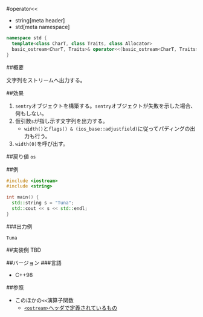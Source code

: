 #operator<<
* string[meta header]
* std[meta namespace]

```cpp
namespace std {
  template<class CharT, class Traits, class Allocator>
  basic_ostream<CharT, Traits>& operator<<(basic_ostream<CharT, Traits>& os, const basic_string<CharT, Traits, Allocator>& s);
}
```

##概要

文字列をストリームへ出力する。

##効果
1. `sentry`オブジェクトを構築する。`sentry`オブジェクトが失敗を示した場合、何もしない。
1. 仮引数`s`が指し示す文字列を出力する。
    - `width()`と`flags() & (ios_base::adjustfield)`に従ってパディングの出力も行う。
1. `width(0)`を呼び出す。

##戻り値
`os`

##例
```cpp
#include <iostream>
#include <string>

int main() {
  std::string s = "Tuna";
  std::cout << s << std::endl;
}
```

###出力例
```
Tuna
```

##実装例
TBD

##バージョン
###言語
- C++98

##参照
- このほかの`<<`演算子関数
    - [`<ostream>`ヘッダで定義されているもの](../../ostream/basic_ostream/op_ostream.md)
